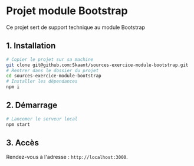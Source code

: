 # Projet module Bootstrap

Ce projet sert de support technique au module Bootstrap

## 1. Installation

```bash
# Copier le projet sur sa machine
git clone git@github.com:Skaant/sources-exercice-module-bootstrap.git
# Rentrer dans le dossier du projet
cd sources-exercice-module-bootstrap
# Installer les dépendances
npm i
```

## 2. Démarrage

```bash
# Lancemer le serveur local
npm start
```

## 3. Accès

Rendez-vous à l'adresse : `http://localhost:3000`.